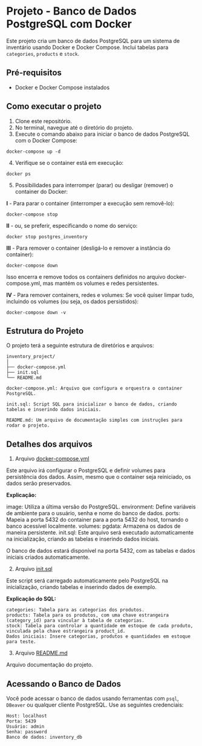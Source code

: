 # Projeto - Banco de Dados PostgreSQL com Docker

Este projeto cria um banco de dados PostgreSQL para um sistema de inventário usando Docker e Docker Compose. Inclui tabelas para `categories`, `products` e `stock`.

## Pré-requisitos

- Docker e Docker Compose instalados

## Como executar o projeto

1. Clone este repositório.
2. No terminal, navegue até o diretório do projeto.
3. Execute o comando abaixo para iniciar o banco de dados PostgreSQL com o Docker Compose:

```
docker-compose up -d
```

4. Verifique se o container está em execução:

```
docker ps
```

5. Possibilidades para interromper (parar) ou desligar (remover) o container do Docker:

**I** - Para parar o container (interromper a execução sem removê-lo):

```
docker-compose stop
```

**II** - ou, se preferir, especificando o nome do serviço:

```
docker stop postgres_inventory
```

**III** - Para remover o container (desligá-lo e remover a instância do container):

```
docker-compose down
```

Isso encerra e remove todos os containers definidos no arquivo docker-compose.yml, mas mantém os volumes e redes persistentes.

**IV** - Para remover containers, redes e volumes: Se você quiser limpar tudo, incluindo os volumes (ou seja, os dados persistidos):

```
docker-compose down -v
```


## Estrutura do Projeto

O projeto terá a seguinte estrutura de diretórios e arquivos:

```
inventory_project/
│
├── docker-compose.yml
├── init.sql
└── README.md
```

    docker-compose.yml: Arquivo que configura e orquestra o container PostgreSQL.

    init.sql: Script SQL para inicializar o banco de dados, criando tabelas e inserindo dados iniciais.
    
    README.md: Um arquivo de documentação simples com instruções para rodar o projeto.

## Detalhes dos arquivos

1. Arquivo [docker-compose.yml](./docker-compose.yml)

Este arquivo irá configurar o PostgreSQL e definir volumes para persistência dos dados. Assim, mesmo que o container seja reiniciado, os dados serão preservados.

**Explicação:**

image: Utiliza a última versão do PostgreSQL.
environment: Define variáveis de ambiente para o usuário, senha e nome do banco de dados.
ports: Mapeia a porta 5432 do container para a porta 5432 do host, tornando o banco acessível localmente.
volumes:
    pgdata: Armazena os dados de maneira persistente.
    init.sql: Este arquivo será executado automaticamente na inicialização, criando as tabelas e inserindo dados iniciais.

O banco de dados estará disponível na porta 5432, com as tabelas e dados iniciais criados automaticamente.

2. Arquivo [init.sql](./init.sql)

Este script será carregado automaticamente pelo PostgreSQL na inicialização, criando tabelas e inserindo dados de exemplo.


**Explicação do SQL:**

    categories: Tabela para as categorias dos produtos.
    products: Tabela para os produtos, com uma chave estrangeira (category_id) para vincular à tabela de categorias.
    stock: Tabela para controlar a quantidade em estoque de cada produto, vinculada pela chave estrangeira product_id.
    Dados iniciais: Insere categorias, produtos e quantidades em estoque para teste.

3. Arquivo [README.md](./README.md)

Arquivo documentação do projeto.

## Acessando o Banco de Dados

Você pode acessar o banco de dados usando ferramentas com `psql`, `DBeaver` ou qualquer cliente PostgreSQL. Use as seguintes credenciais:

    Host: localhost
    Porta: 5439
    Usuário: admin
    Senha: password
    Banco de dados: inventory_db


